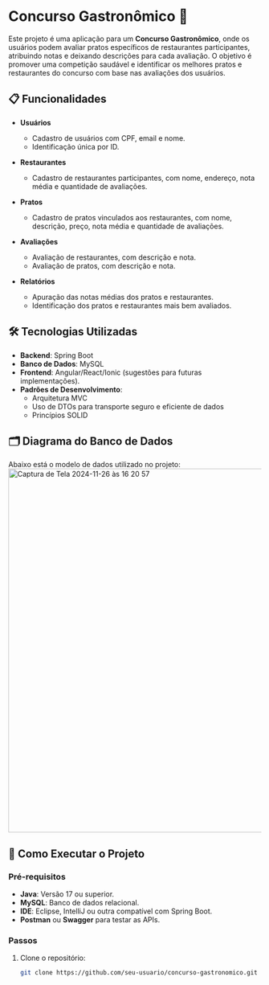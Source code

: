 # Concurso Gastronômico 🍴

Este projeto é uma aplicação para um **Concurso Gastronômico**, onde os usuários podem avaliar pratos específicos de restaurantes participantes, atribuindo notas e deixando descrições para cada avaliação. O objetivo é promover uma competição saudável e identificar os melhores pratos e restaurantes do concurso com base nas avaliações dos usuários.

## 📋 Funcionalidades

- **Usuários**
  - Cadastro de usuários com CPF, email e nome.
  - Identificação única por ID.

- **Restaurantes**
  - Cadastro de restaurantes participantes, com nome, endereço, nota média e quantidade de avaliações.

- **Pratos**
  - Cadastro de pratos vinculados aos restaurantes, com nome, descrição, preço, nota média e quantidade de avaliações.

- **Avaliações**
  - Avaliação de restaurantes, com descrição e nota.
  - Avaliação de pratos, com descrição e nota.

- **Relatórios**
  - Apuração das notas médias dos pratos e restaurantes.
  - Identificação dos pratos e restaurantes mais bem avaliados.

## 🛠️ Tecnologias Utilizadas

- **Backend**: Spring Boot
- **Banco de Dados**: MySQL
- **Frontend**: Angular/React/Ionic (sugestões para futuras implementações).
- **Padrões de Desenvolvimento**:
  - Arquitetura MVC
  - Uso de DTOs para transporte seguro e eficiente de dados
  - Princípios SOLID

## 🗂️ Diagrama do Banco de Dados

Abaixo está o modelo de dados utilizado no projeto:
<img width="724" alt="Captura de Tela 2024-11-26 às 16 20 57" src="https://github.com/user-attachments/assets/45721ab3-8b90-4f4e-b1d7-fd70212774ee">

## 🚀 Como Executar o Projeto

### Pré-requisitos
- **Java**: Versão 17 ou superior.
- **MySQL**: Banco de dados relacional.
- **IDE**: Eclipse, IntelliJ ou outra compatível com Spring Boot.
- **Postman** ou **Swagger** para testar as APIs.

### Passos
1. Clone o repositório:
   ```bash
   git clone https://github.com/seu-usuario/concurso-gastronomico.git
